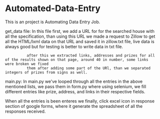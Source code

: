 # Automated-Data-Entry

This is an project is Automating Data Entry Job.

get_data file: In this file first, we add a URL for for the searched house with all the specification, than using this URL we made a request to Zillow to get all
              the HTML/lxml data on that URL and saved it in zillow.txt file, live data is always good but for testing is better to write data in txt file.
            
              after this we extracted links, addresses and prizes for all of the results shown on that page, around 40 in number, some links were broken we fixed
              them after adding some part of the URl, than we separated integers of prizes from signs as well.

main.py: In main.py we've looped through all the entries in the above mentioned lists, we pass them in form.py where 
         using selenium, we fill different entries like prize, address, and links in their respective fields.
         
When all the entries is been enteres we finally, click excel icon in response section of google forms, where it generate the spreadsheet of all the responses received.
